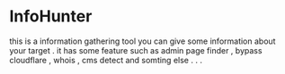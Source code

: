 # InfoHunter
this is a information gathering tool
you can give some information about your target .
it has some feature such as admin page finder , bypass cloudflare , whois , cms detect and somting else . . . 
